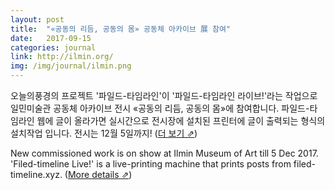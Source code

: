 ```yaml
---
layout: post
title:  "«공동의 리듬, 공동의 몸» 공동체 아카이브 展 참여"
date:   2017-09-15
categories: journal
link: http://ilmin.org/
img: /img/journal/ilmin.png
---
```

오늘의풍경의 프로젝트 '파일드-타임라인'이 '파일드-타임라인 라이브!'라는 작업으로 일민미술관 공동체 아카이브 전시 «공동의 리듬, 공동의 몸»에 참여합니다. 파일드-타임라인 웹에 글이 올라가면 실시간으로 전시장에 설치된 프린터에 글이 출력되는 형식의 설치작업 입니다. 전시는 12월 5일까지! ([더 보기 &neArr;](http://ilmin.org/)) 

New commissioned work is on show at Ilmin Museum of Art till 5 Dec 2017. 'Filed-timeline Live!' is a live-printing machine that prints posts from filed-timeline.xyz. ([More details &neArr;](http://ilmin.org/)) 